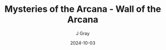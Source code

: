 ---
title: 'Mysteries of the Arcana - Wall of the Arcana'
alt: 'Wall of the Arcane'
date: '2024-10-03'
author: 'J Gray'
artist: 'Keira'
---